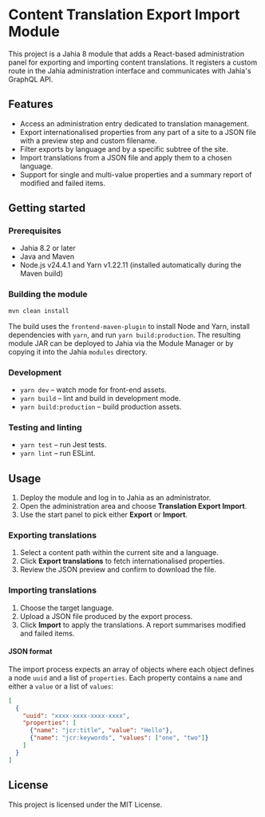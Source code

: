 # Content Translation Export Import Module

This project is a Jahia 8 module that adds a React-based administration panel for exporting and importing content translations. It registers a custom route in the Jahia administration interface and communicates with Jahia's GraphQL API.

## Features

- Access an administration entry dedicated to translation management.
- Export internationalised properties from any part of a site to a JSON file with a preview step and custom filename.
- Filter exports by language and by a specific subtree of the site.
- Import translations from a JSON file and apply them to a chosen language.
- Support for single and multi-value properties and a summary report of modified and failed items.

## Getting started

### Prerequisites

- Jahia 8.2 or later
- Java and Maven
- Node.js v24.4.1 and Yarn v1.22.11 (installed automatically during the Maven build)

### Building the module

```bash
mvn clean install
```

The build uses the `frontend-maven-plugin` to install Node and Yarn, install dependencies with `yarn`, and run `yarn build:production`. The resulting module JAR can be deployed to Jahia via the Module Manager or by copying it into the Jahia `modules` directory.

### Development

- `yarn dev` – watch mode for front-end assets.
- `yarn build` – lint and build in development mode.
- `yarn build:production` – build production assets.

### Testing and linting

- `yarn test` – run Jest tests.
- `yarn lint` – run ESLint.

## Usage

1. Deploy the module and log in to Jahia as an administrator.
2. Open the administration area and choose **Translation Export Import**.
3. Use the start panel to pick either **Export** or **Import**.

### Exporting translations

1. Select a content path within the current site and a language.
2. Click **Export translations** to fetch internationalised properties.
3. Review the JSON preview and confirm to download the file.

### Importing translations

1. Choose the target language.
2. Upload a JSON file produced by the export process.
3. Click **Import** to apply the translations. A report summarises modified and failed items.

#### JSON format

The import process expects an array of objects where each object defines a node `uuid` and a list of `properties`. Each property contains a `name` and either a `value` or a list of `values`:

```json
[
  {
    "uuid": "xxxx-xxxx-xxxx-xxxx",
    "properties": [
      {"name": "jcr:title", "value": "Hello"},
      {"name": "jcr:keywords", "values": ["one", "two"]}
    ]
  }
]
```

## License

This project is licensed under the MIT License.

